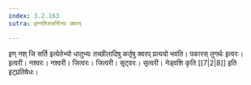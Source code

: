 ```yaml
---
index: 3.2.163
sutra: इण्नश्जिसर्त्तिभ्यः क्वरप्

---
```

इण् नश् जि सर्ति इत्येतेभ्यो धातुभ्यः तच्छीलादिषु कर्तृषु क्वरप् प्रत्ययो भवति। पकारस् तुगर्थः इत्वरः। इत्वरी। नश्वरः। नश्वरी। जित्वरः। जित्वरी। सृट्वरः। सृत्वरी। नेड्वशि कृति [[7|2|8]] इति इट्प्रतिषेधः।